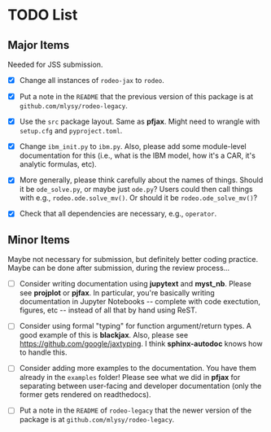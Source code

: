 # TODO List

## Major Items

Needed for JSS submission.

- [x] Change all instances of `rodeo-jax` to `rodeo`.

- [x] Put a note in the `README` that the previous version of this package is at `github.com/mlysy/rodeo-legacy`.  

- [x] Use the `src` package layout.  Same as **pfjax**.  Might need to wrangle with `setup.cfg` and `pyproject.toml`.

- [x] Change `ibm_init.py` to `ibm.py`.  Also, please add some module-level documentation for this (i.e., what is the IBM model, how it's a CAR, it's analytic formulas, etc).

- [x] More generally, please think carefully about the names of things.  Should it be `ode_solve.py`, or maybe just `ode.py`?  Users could then call things with e.g., `rodeo.ode.solve_mv()`.  Or should it be `rodeo.ode_solve_mv()`?

- [x] Check that all dependencies are necessary, e.g., `operator`.

## Minor Items

Maybe not necessary for submission, but definitely better coding practice.  Maybe can be done after submission, during the review process...

- [ ] Consider writing documentation using **jupytext** and **myst_nb**.  Please see **projplot** or **pjfax**.  In particular, you're basically writing documentation in Jupyter Notebooks -- complete with code exectution, figures, etc -- instead of all that by hand using ReST.

- [ ] Consider using formal "typing" for function argument/return types.  A good example of this is **blackjax**.  Also, please see  https://github.com/google/jaxtyping.  I think **sphinx-autodoc** knows how to handle this.

- [ ] Consider adding more examples to the documentation.  You have them already in the `examples` folder!  Please see what we did in **pfjax** for separating between user-facing and developer documentation (only the former gets rendered on readthedocs).

- [ ] Put a note in the `README`  of `rodeo-legacy` that the newer version of the package is at `github.com/mlysy/rodeo-legacy`.
